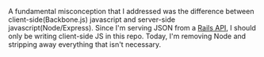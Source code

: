 A fundamental misconception that I addressed was the difference between client-side(Backbone.js) javascript and server-side javascript(Node/Express). Since I'm serving JSON from a [Rails API](https://boxtops.herokuapp.com/), I should only be writing client-side JS in this repo. Today, I'm removing Node and stripping away everything that isn't necessary.